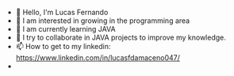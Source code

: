 - 👋 Hello, I'm Lucas Fernando
- 👀 I am interested in growing in the programming area
- 🌱 I am currently learning JAVA
- 💞️ I try to collaborate in JAVA projects to improve my knowledge.
- 📫 How to get to my linkedin: https://www.linkedin.com/in/lucasfdamaceno047/
- 
<!---
noSnooping/noSnooping is a ✨ special ✨ repository because its `README.md` (this file) appears on your GitHub profile.
You can click the Preview link to take a look at your changes.
--->
